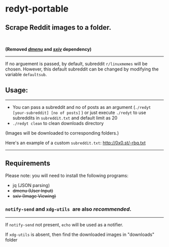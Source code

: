# redyt-portable
## Scrape Reddit images to a folder.

<br>

**(Removed <ins>_dmenu_</ins> and <ins>_sxiv_</ins> dependency)**

***

If no arguement is passed, by default, subreddit `r/linuxmemes` will be chosen.
However, this default subreddit can be changed by modifying the variable `defaultsub`.

## Usage:
***
 - You can pass a subreddit and no of posts as an argument (`./redyt [your-subreddit] [no of posts]` ) or just execute ```./redyt``` to use subreddits in ```subreddit.txt``` and default limit as 20
 - `./redyt clean` to clean downloads directory


(Images will be downloaded to corresponding folders.)

Here's an example of a custom `subreddit.txt`: http://0x0.st/-rbq.txt

***
## Requirements
Please note: you will need to install the following programs:
  - jq (JSON parsing)
  - ~~dmenu (User Input)~~
  - ~~sxiv (Image Viewing)~~

### `notify-send` and `xdg-utils `are also _recommended_.

***

If `notify-send` not present, `echo` will be used as a notifier.

If `xdg-utils` is absent, then find the downloaded images in "downloads" folder
